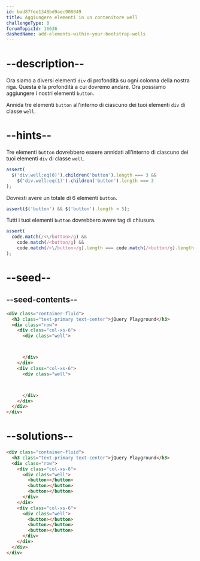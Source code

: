 ```yaml
---
id: bad87fee1348bd9aec908849
title: Aggiungere elementi in un contenitore well
challengeType: 0
forumTopicId: 16636
dashedName: add-elements-within-your-bootstrap-wells
---
```


# --description--

Ora siamo a diversi elementi `div` di profondità su ogni colonna della nostra riga. Questa è la profondità a cui dovremo andare. Ora possiamo aggiungere i nostri elementi `button`.

Annida tre elementi `button` all'interno di ciascuno dei tuoi elementi `div` di classe `well`.

# --hints--

Tre elementi `button` dovrebbero essere annidati all'interno di ciascuno dei tuoi elementi `div` di classe `well`.

```js
assert(
  $('div.well:eq(0)').children('button').length === 3 &&
    $('div.well:eq(1)').children('button').length === 3
);
```

Dovresti avere un totale di 6 elementi `button`.

```js
assert($('button') && $('button').length > 5);
```

Tutti i tuoi elementi `button` dovrebbero avere tag di chiusura.

```js
assert(
  code.match(/<\/button>/g) &&
    code.match(/<button/g) &&
    code.match(/<\/button>/g).length === code.match(/<button/g).length
);
```

# --seed--

## --seed-contents--

```html
<div class="container-fluid">
  <h3 class="text-primary text-center">jQuery Playground</h3>
  <div class="row">
    <div class="col-xs-6">
      <div class="well">



      </div>
    </div>
    <div class="col-xs-6">
      <div class="well">



      </div>
    </div>
  </div>
</div>
```

# --solutions--

```html
<div class="container-fluid">
  <h3 class="text-primary text-center">jQuery Playground</h3>
  <div class="row">
    <div class="col-xs-6">
      <div class="well">
        <button></button>
        <button></button>
        <button></button>
      </div>
    </div>
    <div class="col-xs-6">
      <div class="well">
        <button></button>
        <button></button>
        <button></button>
      </div>
    </div>
  </div>
</div>
```
